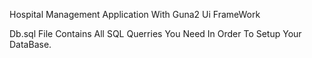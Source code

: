Hospital Management Application With Guna2 Ui FrameWork

Db.sql File Contains All SQL Querries You Need In Order To Setup Your DataBase.
